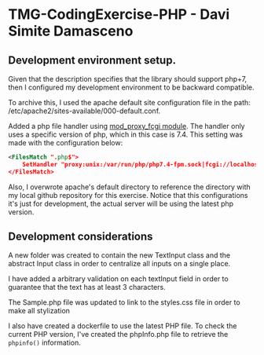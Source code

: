 # TMG-CodingExercise-PHP - Davi Simite Damasceno

## Development environment setup.

Given that the description specifies that the library should support php+7, then I configured my development environment to be backward compatible.

To archive this, I used the apache default site configuration file in the path: /etc/apache2/sites-available/000-default.conf.

Added a php file handler using [mod_proxy_fcgi module](https://httpd.apache.org/docs/2.4/mod/mod_proxy_fcgi.html). The handler only uses a specific version of php, which in this case is 7.4. This setting was made with the configuration below:
```xml
<FilesMatch ".php$">
    SetHandler "proxy:unix:/var/run/php/php7.4-fpm.sock|fcgi://localhost/"
</FilesMatch>
```

Also, I overwrote apache's default directory to reference the directory with my local github repository for this exercise. Notice that this configurations it's just for development, the actual server will be using the latest php version.

## Development considerations

A new folder was created to contain the new TextInput class and the abstract Input class in order to centralize all inputs on a single place.

I have added a arbitrary validation on each textInput field in order to guarantee that the text has at least 3 characters.

The Sample.php file was updated to link to the styles.css file in order to make all stylization

I also have created a dockerfile to use the latest PHP file. To check the current PHP version, I've created the phpInfo.php file to retrieve the `phpinfo()` information.
